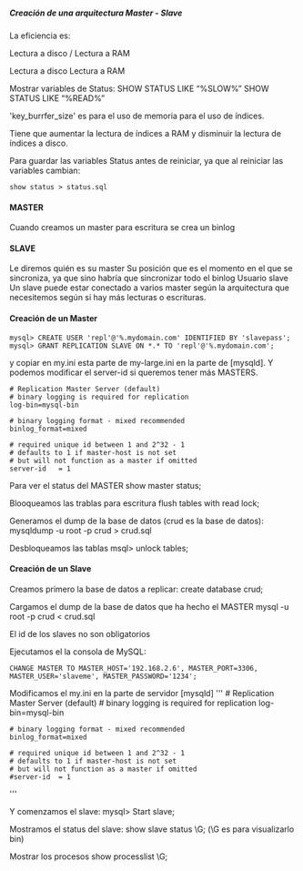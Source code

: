 ##### Creación de una arquitectura Master - Slave

La eficiencia es:

Lectura a disco / Lectura a RAM

Lectura a disco
Lectura a RAM

Mostrar variables de Status:
	SHOW STATUS LIKE “%SLOW%” 
	SHOW STATUS LIKE “%READ%” 

'key_burrfer_size' es para el uso de memoria para el uso de índices.

Tiene que aumentar la lectura de índices a RAM y disminuir la lectura de índices a disco.

Para guardar las variables Status antes de reiniciar, ya que al reiniciar las variables cambian:

	show status > status.sql


#### MASTER

Cuando creamos un master para escritura se crea un binlog

#### SLAVE
Le diremos quién es su master
Su posición que es el momento en el que se sincroniza, ya que sino habría que sincronizar todo el binlog
Usuario slave
Un slave puede estar conectado a varios master según la arquitectura que necesitemos según si hay más lecturas o escrituras.

#### Creación de un Master

	mysql> CREATE USER 'repl'@'%.mydomain.com' IDENTIFIED BY 'slavepass';
	mysql> GRANT REPLICATION SLAVE ON *.* TO 'repl'@'%.mydomain.com';

y copiar en my.ini esta parte de my-large.ini  en la parte de [mysqld]. Y podemos modificar el server-id si queremos tener más MASTERS.

	# Replication Master Server (default)
	# binary logging is required for replication
	log-bin=mysql-bin
	
	# binary logging format - mixed recommended
	binlog_format=mixed
	
	# required unique id between 1 and 2^32 - 1
	# defaults to 1 if master-host is not set
	# but will not function as a master if omitted
	server-id	= 1

Para ver el status del MASTER
	show master status;

Blooqueamos las trablas para escritura
	flush tables with read lock;

Generamos el dump de la base de datos (crud es la base de datos):
	mysqldump -u root -p crud > crud.sql

Desbloqueamos las tablas
	msql> unlock tables;
	
#### Creación de un Slave

Creamos primero la base de datos a replicar:
	create database crud;

Cargamos el dump de la base de datos que ha hecho el MASTER
	mysql -u root -p crud < crud.sql

El id de los slaves no son obligatorios

Ejecutamos el la consola de MySQL:

	CHANGE MASTER TO MASTER_HOST='192.168.2.6', MASTER_PORT=3306,
	MASTER_USER='slaveme', MASTER_PASSWORD='1234';

Modificamos el my.ini en la parte de servidor [mysqld]
'''
	# Replication Master Server (default)
	# binary logging is required for replication
	log-bin=mysql-bin
	
	# binary logging format - mixed recommended
	binlog_format=mixed
	
	# required unique id between 1 and 2^32 - 1
	# defaults to 1 if master-host is not set
	# but will not function as a master if omitted
	#server-id	= 1
'''

Y comenzamos el slave:
	mysql> Start slave;

Mostramos el status del slave:
	show slave status \G; (\G es para visualizarlo bin)

Mostrar los procesos
	show processlist \G;
